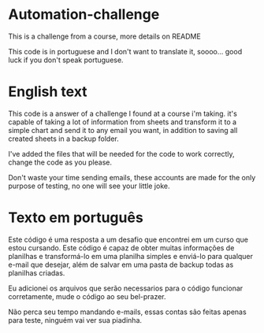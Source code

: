 # Automation-challenge
This is a challenge from a course, more details on README

This code is in portuguese and I don't want to translate it, soooo... good luck if you don't speak portuguese.

# English text
This code is a answer of a challenge I found at a course i'm taking. it's capable of taking a lot of information from sheets 
and transform it to a simple chart and send it to any email you want, in addition to saving all created sheets in a backup folder.

I've added the files that will be needed for the code to work correctly, change the code as you please.

Don't waste your time sending emails, these accounts are made for the only purpose of testing, no one will see your little joke.

# Texto em português
Este código é uma resposta a um desafio que encontrei em um curso que estou cursando. Este código é capaz de obter muitas informações de planilhas
e transformá-lo em uma planilha simples e enviá-lo para qualquer e-mail que desejar, além de salvar em uma pasta de backup todas as planilhas criadas.

Eu adicionei os arquivos que serão necessarios para o código funcionar corretamente, mude o código ao seu bel-prazer.

Não perca seu tempo mandando e-mails, essas contas são feitas apenas para teste, ninguém vai ver sua piadinha.

